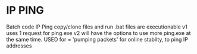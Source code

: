 # IP PING
Batch code IP Ping 
copy/clone files and run 
.bat files are executionable
v1 uses 1 request for ping.exe
v2 will have the options to use more ping.exe at the same time.
USED for = 'pumping packets' for online stabilty, to ping IP addresses

